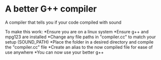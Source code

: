 # A better G++ compiler
A compiler that tells you if your code compiled with sound

To make this work:
*Ensure you are on a linux system
*Ensure g++ and mpg123 are installed
*Change any file paths in "compiler.cc" to match your setup (SOUND_PATH)
*Place the folder in a desired directory and compile the "compiler.cc" file
*Create an alias to the now compiled file for ease of use anywhere
*You can now use your better g++
